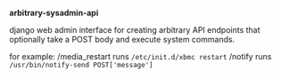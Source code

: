 

**arbitrary-sysadmin-api**

django web admin interface for creating arbitrary API endpoints that optionally take a POST body and execute system commands.

for example:
	/media_restart runs `/etc/init.d/xbmc restart`
	/notify runs `/usr/bin/notify-send POST['message']`


